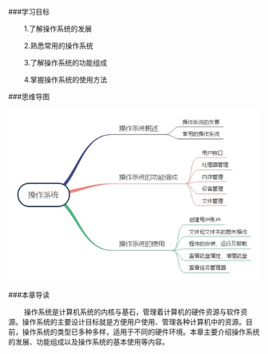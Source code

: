 ###学习目标


&nbsp;&nbsp;&nbsp;&nbsp;&nbsp;&nbsp;&nbsp;&nbsp;1.了解操作系统的发展


&nbsp;&nbsp;&nbsp;&nbsp;&nbsp;&nbsp;&nbsp;&nbsp;2.熟悉常用的操作系统


&nbsp;&nbsp;&nbsp;&nbsp;&nbsp;&nbsp;&nbsp;&nbsp;3.了解操作系统的功能组成


&nbsp;&nbsp;&nbsp;&nbsp;&nbsp;&nbsp;&nbsp;&nbsp;4.掌握操作系统的使用方法

###思维导图

<div align="center"><img src="/images/0-3.jpg"></div>

###本章导读


&nbsp;&nbsp;&nbsp;&nbsp;&nbsp;&nbsp;&nbsp;&nbsp;操作系统是计算机系统的内核与基石，管理着计算机的硬件资源与软件资源。操作系统的主要设计目标就是方便用户使用、管理各种计算机中的资源。目前，操作系统的类型已多种多样，适用于不同的硬件环境。本章主要介绍操作系统的发展、功能组成以及操作系统的基本使用等内容。
